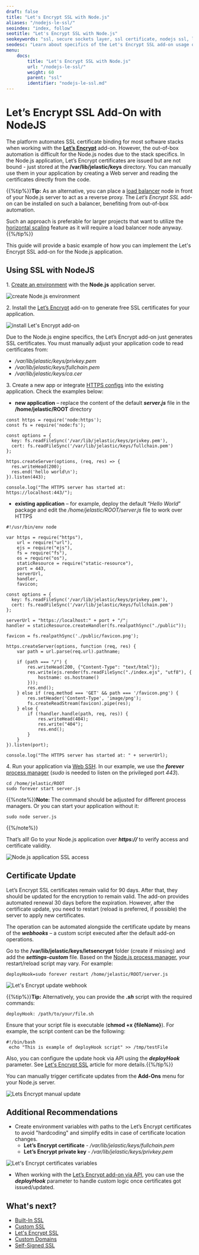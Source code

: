 ```yaml
---
draft: false
title: "Let's Encrypt SSL with Node.js"
aliases: "/nodejs-le-ssl/"
seoindex: "index, follow"
seotitle: "Let's Encrypt SSL with Node.js"
seokeywords: "ssl, secure sockets layer, ssl certificate, nodejs ssl, lets encrypt ssl, nodejs ssl certificate, ssl with nodejs, nodejs lets encrypt ssl"
seodesc: "Learn about specifics of the Let's Encrypt SSL add-on usage on the Node.js application server. Issued Let's Encrypt certificates are not bound automatically and should be read by a Node.js application."
menu:
    docs:
        title: "Let's Encrypt SSL with Node.js"
        url: "/nodejs-le-ssl/"
        weight: 60
        parent: "ssl"
        identifier: "nodejs-le-ssl.md"
---
```


# Let’s Encrypt SSL Add-On with NodeJS

The platform automates SSL certificate binding for most software stacks when working with the **[Let’s Encrypt](https://www.virtuozzo.com/company/blog/free-ssl-certificates-with-lets-encrypt/)** add-on. However, the out-of-box automation is difficult for the Node.js nodes due to the stack specifics. In the Node.js application, Let’s Encrypt certificates are issued but are not bound - just stored at the **/var/lib/jelastic/keys** directory. You can manually use them in your application by creating a Web server and reading the certificates directly from the code.

{{%tip%}}**Tip:** As an alternative, you can place a [load balancer](/load-balancing/) node in front of your Node.js server to act as a reverse proxy. The *Let’s Encrypt SSL* add-on can be installed on such a balancer, benefiting from out-of-box automation.

Such an approach is preferable for larger projects that want to utilize the [horizontal scaling](/horizontal-scaling/) feature as it will require a load balancer node anyway.{{%/tip%}}

This guide will provide a basic example of how you can implement the Let's Encrypt SSL add-on for the Node.js application.


## Using SSL with NodeJS

1\. [Create an environment](/setting-up-environment/) with the **Node.js** application server.

![create Node.js environment](01-create-nodejs-environment.png)

2\. Install the [Let’s Encrypt](https://www.virtuozzo.com/company/blog/free-ssl-certificates-with-lets-encrypt/) add-on to generate free SSL certificates for your application.

![install Let's Encrypt add-on](02-install-lets-encrypt-addon.png)

Due to the Node.js engine specifics, the Let’s Encrypt add-on just generates SSL certificates. You must manually adjust your application code to read certificates from:

- */var/lib/jelastic/keys/privkey.pem*
- */var/lib/jelastic/keys/fullchain.pem*
- */var/lib/jelastic/keys/ca.cer*

3\. Create a new app or integrate [HTTPS configs](https://nodejs.org/api/https.html#https_https_createserver_options_requestlistener) into the existing application. Check the examples below:

- **new application** – replace the content of the default ***server.js*** file in the **/home/jelastic/ROOT** directory

```
const https = require('node:https');
const fs = require('node:fs');

const options = {
  key: fs.readFileSync('/var/lib/jelastic/keys/privkey.pem'),
  cert: fs.readFileSync('/var/lib/jelastic/keys/fullchain.pem')
};

https.createServer(options, (req, res) => {
  res.writeHead(200);
  res.end('hello world\n');
}).listen(443);

console.log("The HTTPS server has started at: https://localhost:443/");
```

- **existing application** – for example, deploy the default “*Hello World*” package and edit the */home/jelastic/ROOT/server.js* file to work over HTTPS

```
#!/usr/bin/env node

var https = require("https"),
    url = require("url"),
    ejs = require("ejs"),
    fs = require("fs"),
    os = require("os"),
    staticResource = require("static-resource"),
    port = 443,
    serverUrl,
    handler,
    favicon;

const options = {
  key: fs.readFileSync('/var/lib/jelastic/keys/privkey.pem'),
  cert: fs.readFileSync('/var/lib/jelastic/keys/fullchain.pem')
};

serverUrl = "https://localhost:" + port + "/";
handler = staticResource.createHandler(fs.realpathSync("./public"));

favicon = fs.realpathSync('./public/favicon.png');

https.createServer(options, function (req, res) {
    var path = url.parse(req.url).pathname;

    if (path === "/") {
        res.writeHead(200, {"Content-Type": "text/html"});
        res.write(ejs.render(fs.readFileSync("./index.ejs", "utf8"), {
            hostname: os.hostname()
        }));
        res.end();
    } else if (req.method === 'GET' && path === '/favicon.png') {
        res.setHeader('Content-Type', 'image/png');
        fs.createReadStream(favicon).pipe(res);
    } else {
        if (!handler.handle(path, req, res)) {
            res.writeHead(404);
            res.write("404");
            res.end();
        }
    }
}).listen(port);

console.log("The HTTPS server has started at: " + serverUrl);
```

4\. Run your application via [Web SSH](/web-ssh-client/). In our example, we use the ***forever*** [process manager](/nodejs-process-managers/) (*sudo* is needed to listen on the privileged port *443*).

```
cd /home/jelastic/ROOT
sudo forever start server.js
```

{{%note%}}**Note:** The command should be adjusted for different process managers. Or you can start your application without it:

```
sudo node server.js
```
{{%/note%}}

That’s all! Go to your Node.js application over ***https://*** to verify access and certificate validity.

![Node.js application SSL access](03-nodejs-application-ssl-access.png)


## Certificate Update

Let’s Encrypt SSL certificates remain valid for 90 days. After that, they should be updated for the encryption to remain valid. The add-on provides automated renewal 30 days before the expiration. However, after the certificate update, you need to restart (reload is preferred, if possible) the server to apply new certificates.

The operation can be automated alongside the certificate update by means of the ***webhooks*** – a custom script executed after the default add-on operations.

Go to the **/var/lib/jelastic/keys/letsencrypt** folder (create if missing) and add the ***settings-custom*** file. Based on the [Node.js process manager](/nodejs-process-managers/), your restart/reload script may vary. For example:

```
deployHook=sudo forever restart /home/jelastic/ROOT/server.js
```

![Let's Encrypt update webhook](04-lets-encrypt-update-webhook.png)

{{%tip%}}**Tip:** Alternatively, you can provide the ***.sh*** script with the required commands:

```
deployHook: /path/to/your/file.sh
```

Ensure that your script file is executable (**chmod +x {fileName}**). For example, the script content can be the following:

```
#!/bin/bash
 echo "This is example of deployHook script" >> /tmp/testFile
```

Also, you can configure the update hook via API using the ***deployHook*** parameter. See [Let's Encrypt SSL](https://www.virtuozzo.com/company/blog/free-ssl-certificates-with-lets-encrypt/) article for more details.{{%/tip%}}

You can manually trigger certificate updates from the **Add-Ons** menu for your Node.js server.

![Lets Encrypt manual update](05-lets-encrypt-manual-update.png)


## Additional Recommendations

- Create environment variables with paths to the Let’s Encrypt certificates to avoid "hardcoding" and simplify edits in case of certificate location changes.
  - **Let’s Encrypt certificate** - */var/lib/jelastic/keys/fullchain.pem*
  - **Let’s Encrypt private key** - */var/lib/jelastic/keys/privkey.pem*

![Let's Encrypt certificates variables](06-lets-encrypt-certificates-variables.png)

- When working with the [Let’s Encrypt add-on via API](https://www.virtuozzo.com/company/blog/free-ssl-certificates-with-lets-encrypt/), you can use the ***deployHook*** parameter to handle custom logic once certificates got issued/updated.


## What's next?

- [Built-In SSL](/built-in-ssl/)
- [Custom SSL](/custom-ssl/)
- [Let's Encrypt SSL](https://www.virtuozzo.com/company/blog/free-ssl-certificates-with-lets-encrypt/)
- [Custom Domains](/custom-domains/)
- [Self-Signed SSL](/self-signed-ssl/)